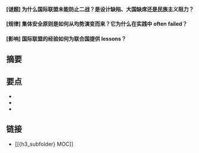 #### [谜题] 为什么国际联盟未能防止二战？是设计缺陷、大国缺席还是民族主义阻力？


#### [规律] 集体安全原则是如何从均势演变而来？它为什么在实践中 often failed？


#### [影响] 国际联盟的经验如何为联合国提供 lessons？


## 摘要


## 要点

- 
- 
- 

## 链接

- [[{h3_subfolder} MOC]]
